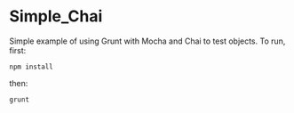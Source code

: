 Simple_Chai
===========

Simple example of using Grunt with Mocha and Chai to test objects. To run, first:

`npm install`

then:

`grunt`
